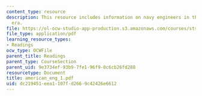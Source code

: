 ```yaml
---
content_type: resource
description: This resource includes information on navy engineers in the civil war
  era.
file: https://ol-ocw-studio-app-production.s3.amazonaws.com/courses/sts-001-technology-in-american-history-spring-2006/dc219451eea1107fd2669c42426e6612_american_eng_1.pdf
file_type: application/pdf
learning_resource_types:
- Readings
ocw_type: OCWFile
parent_title: Readings
parent_type: CourseSection
parent_uid: 9e3734ef-93b9-7fe1-96f9-0c6cb26fd288
resourcetype: Document
title: american_eng_1.pdf
uid: dc219451-eea1-107f-d266-9c42426e6612
---
```

